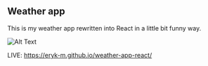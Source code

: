 ## Weather app

This is my weather app rewritten into React in a little bit funny way.

![Alt Text](https://i.gyazo.com/8766ee84c362d5d0f52be8e7c9d0d1c1.gif)

LIVE: https://eryk-m.github.io/weather-app-react/

